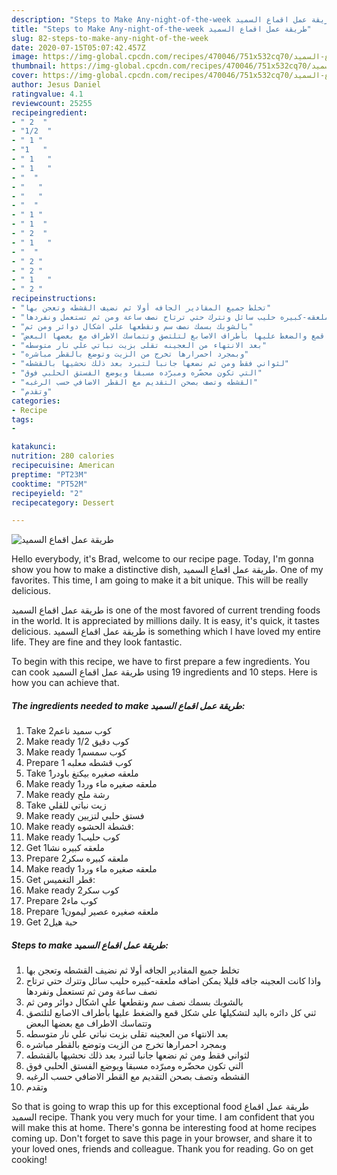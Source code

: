 ```yaml
---
description: "Steps to Make Any-night-of-the-week طريقة عمل اقماع السميد"
title: "Steps to Make Any-night-of-the-week طريقة عمل اقماع السميد"
slug: 82-steps-to-make-any-night-of-the-week
date: 2020-07-15T05:07:42.457Z
image: https://img-global.cpcdn.com/recipes/470046/751x532cq70/الصورة-الرئيسية-لوصفةطريقة-عمل-اقماع-السميد.jpg
thumbnail: https://img-global.cpcdn.com/recipes/470046/751x532cq70/الصورة-الرئيسية-لوصفةطريقة-عمل-اقماع-السميد.jpg
cover: https://img-global.cpcdn.com/recipes/470046/751x532cq70/الصورة-الرئيسية-لوصفةطريقة-عمل-اقماع-السميد.jpg
author: Jesus Daniel
ratingvalue: 4.1
reviewcount: 25255
recipeingredient:
- " 2  "
- "1/2  "
- " 1 "
- "1   "
- " 1   "
- " 1   "
- "  "
- "   "
- "   "
- "  "
- " 1 "
- " 1  "
- " 2  "
- " 1   "
- "  "
- " 2 "
- " 2 "
- " 1   "
- " 2 "
recipeinstructions:
- "تخلط جميع المقادير الجافه أولا ثم نضيف القشطه وتعجن بها"
- "واذا كانت العجينه جافه قليلا يمكن اضافه ملعقه-كبيره حليب سائل وتترك حتي ترتاح نصف ساعة ومن ثم تستعمل ونفردها"
- "بالشوبك بسمك نصف سم ونقطعها علي اشكال دوائر ومن ثم"
- "ثني كل دائره باليد لتشكيلها علي شكل قمع والضغط عليها بأطراف الاصابع لتلتصق وتتماسك الاطراف مع بعضها البعض"
- "بعد الانتهاء من العجينه تقلى بزيت نباتي علي نار متوسطه"
- "وبمجرد احمرارها تخرج من الزيت وتوضع بالقطر مباشره"
- "لثواني فقط ومن ثم نضعها جانبا لتبرد بعد ذلك نحشيها بالقشطه"
- "التي تكون محضّره ومبرّده مسبقا ويوضع الفستق الحلبي فوق"
- "القشطه وتصف بصحن التقديم مع القطر الاضافي حسب الرغبه"
- "وتقدم"
categories:
- Recipe
tags:
- 

katakunci:  
nutrition: 280 calories
recipecuisine: American
preptime: "PT23M"
cooktime: "PT52M"
recipeyield: "2"
recipecategory: Dessert

---
```



![طريقة عمل اقماع السميد](https://img-global.cpcdn.com/recipes/470046/751x532cq70/الصورة-الرئيسية-لوصفةطريقة-عمل-اقماع-السميد.jpg)

Hello everybody, it's Brad, welcome to our recipe page. Today, I'm gonna show you how to make a distinctive dish, طريقة عمل اقماع السميد. One of my favorites. This time, I am going to make it a bit unique. This will be really delicious.



طريقة عمل اقماع السميد is one of the most favored of current trending foods in the world. It is appreciated by millions daily. It is easy, it's quick, it tastes delicious. طريقة عمل اقماع السميد is something which I have loved my entire life. They are fine and they look fantastic.


To begin with this recipe, we have to first prepare a few ingredients. You can cook طريقة عمل اقماع السميد using 19 ingredients and 10 steps. Here is how you can achieve that.

<!--inarticleads1-->

##### The ingredients needed to make طريقة عمل اقماع السميد:

1. Take  2كوب سميد ناعم
1. Make ready 1/2 كوب دقيق
1. Make ready  1كوب سمسم
1. Prepare 1 كوب قشطه معلبه
1. Take  1ملعقه صغيره بيكنغ باودر
1. Make ready  1ملعقه صغيره ماء ورد
1. Make ready  رشة ملح
1. Take  زيت نباتي للقلي
1. Make ready  فستق حلبي لتزيين
1. Make ready  قشطة الحشوه:
1. Make ready  1كوب حليب
1. Get  1ملعقه كبيره نشا
1. Prepare  2ملعقه كبيره سكر
1. Make ready  1ملعقه صغيره ماء ورد
1. Get  قطر التغميس:
1. Make ready  2كوب سكر
1. Prepare  2كوب ماء
1. Prepare  1ملعقه صغيره عصير ليمون
1. Get  2حبة هيل




<!--inarticleads2-->

##### Steps to make طريقة عمل اقماع السميد:

1. تخلط جميع المقادير الجافه أولا ثم نضيف القشطه وتعجن بها
1. واذا كانت العجينه جافه قليلا يمكن اضافه ملعقه-كبيره حليب سائل وتترك حتي ترتاح نصف ساعة ومن ثم تستعمل ونفردها
1. بالشوبك بسمك نصف سم ونقطعها علي اشكال دوائر ومن ثم
1. ثني كل دائره باليد لتشكيلها علي شكل قمع والضغط عليها بأطراف الاصابع لتلتصق وتتماسك الاطراف مع بعضها البعض
1. بعد الانتهاء من العجينه تقلى بزيت نباتي علي نار متوسطه
1. وبمجرد احمرارها تخرج من الزيت وتوضع بالقطر مباشره
1. لثواني فقط ومن ثم نضعها جانبا لتبرد بعد ذلك نحشيها بالقشطه
1. التي تكون محضّره ومبرّده مسبقا ويوضع الفستق الحلبي فوق
1. القشطه وتصف بصحن التقديم مع القطر الاضافي حسب الرغبه
1. وتقدم




So that is going to wrap this up for this exceptional food طريقة عمل اقماع السميد recipe. Thank you very much for your time. I am confident that you will make this at home. There's gonna be interesting food at home recipes coming up. Don't forget to save this page in your browser, and share it to your loved ones, friends and colleague. Thank you for reading. Go on get cooking!
